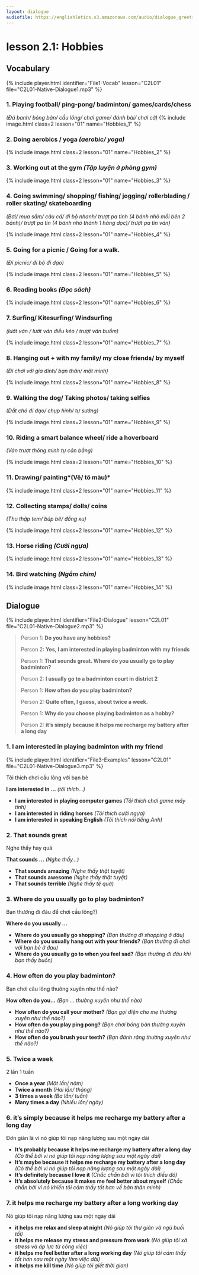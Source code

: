 ```yaml
---
layout: dialogue
audiofile: https://englishletics.s3.amazonaws.com/audio/dialogue_greetings_01.mp3
---
```


# lesson 2.1: Hobbies 

## Vocabulary
{% include player.html identifier="File1-Vocab" lesson="C2L01" file="C2L01-Native-Dialogue1.mp3" %}



### 1. Playing football/ ping-pong/ badminton/ games/cards/chess 
*(Đá banh/ bóng bàn/ cầu lông/ chơi game/ đánh bài/ chơi cờ)*
{% include image.html class=2 lesson="01" name="Hobbies_1" %}


### 2. Doing aerobics / yoga *(aerobic/ yoga)*
{% include image.html class=2 lesson="01" name="Hobbies_2" %}



### 3. Working out at the gym *(Tập luyện ở phòng gym)*
{% include image.html class=2 lesson="01" name="Hobbies_3" %}



### 4. Going swimming/ shopping/ fishing/ jogging/ rollerblading / roller skating/ skateboarding
*(Bơi/ mua sắm/ câu cá/ đi bộ nhanh/ trượt pa tinh (4 bánh nhỏ mỗi bên 2 bánh)/ trượt pa tin (4 bánh nhỏ thành 1 hàng dọc)/ trượt pa tin ván)*

{% include image.html class=2 lesson="01" name="Hobbies_4" %}


### 5. Going for a picnic / Going for a walk.
*(Đi picnic/ đi bộ đi dạo)*

{% include image.html class=2 lesson="01" name="Hobbies_5" %}

### 6. Reading books *(Đọc sách)*
{% include image.html class=2 lesson="01" name="Hobbies_6" %}

### 7. Surfing/ Kitesurfing/ Windsurfing
*(lướt ván / lướt ván diều kéo / trượt ván buồm)*

{% include image.html class=2 lesson="01" name="Hobbies_7" %}



### 8. Hanging out + with my family/ my close friends/ by myself
*(Đi chơi với gia đình/ bạn thân/ một mình)*

{% include image.html class=2 lesson="01" name="Hobbies_8" %}





### 9. Walking the dog/ Taking photos/ taking selfies
*(Dắt chó đi dạo/ chụp hình/ tự sướng)*

{% include image.html class=2 lesson="01" name="Hobbies_9" %}




### 10. Riding a smart balance wheel/ ride a hoverboard
*(Ván trượt thông mình tự cân bằng)*

{% include image.html class=2 lesson="01" name="Hobbies_10" %}


### 11. Drawing/ painting*(Vẽ/ tô màu)*
{% include image.html class=2 lesson="01" name="Hobbies_11" %}



### 12. Collecting stamps/ dolls/ coins
*(Thu thập tem/ búp bê/ đồng xu)*

{% include image.html class=2 lesson="01" name="Hobbies_12" %}



### 13. Horse riding *(Cưỡi ngựa)*
{% include image.html class=2 lesson="01" name="Hobbies_13" %}

 

### 14. Bird watching *(Ngắm chim)*
{% include image.html class=2 lesson="01" name="Hobbies_14" %}



## Dialogue
{% include player.html identifier="File2-Dialogue" lesson="C2L01" file="C2L01-Native-Dialogue2.mp3" %}

             
> Person 1: **Do you have any hobbies?**
> 
> Person 2: **Yes, I am interested in playing badminton with my friends**   
> 
> Person 1: **That sounds great. Where do you usually go to play badminton?**  
> 
> Person 2: **I usually go to a badminton court in district 2**  
>     
> Person 1: **How often do you play badminton?**  
>     
> Person 2: **Quite often, I guess, about twice a week.**   
>     
> Person 1: **Why do you choose playing badminton as a hobby?**  
>     
> Person 2: **it’s simply because it helps me recharge my battery after a long day**   



### 1. I am interested in playing badminton with my friend
{% include player.html identifier="File3-Examples" lesson="C2L01" file="C2L01-Native-Dialogue3.mp3" %}

Tôi thích chơi cầu lông với bạn bè 

**I am interested in …** *(tôi thích…)*

- **I am interested in playing computer games** *(Tôi thích chơi game máy tính)*
- **I am interested in riding horses** *(Tôi thích cưỡi ngựa)*
- **I am interested in speaking English** *(Tôi thích nói tiếng Anh)*

### 2. That sounds great

Nghe thấy hay quá 

**That sounds …** *(Nghe thấy…)*

- **That sounds amazing** *(Nghe thấy thật tuyệt)*
- **That sounds awesome** *(Nghe thấy thật tuyệt)*
- **That sounds terrible** *(Nghe thấy tệ quá)*

### 3. Where do you usually go to play badminton?

Bạn thường đi đâu để chơi cầu lông?)

**Where do you usually …**

- **Where do you usually go shopping?** *(Bạn thường đi shopping ở đâu)*
- **Where do you usually hang out with your friends?** *(Bạn thường đi chơi với bạn bè ở đau)*
- **Where do you usually go to when you feel sad?** *(Bạn thường đi đâu khi bạn thấy buồn)*

### 4. How often do you play badminton?

Bạn chơi câu lông thường xuyên như thế nào?

**How often do you…** *(Bạn … thường xuyên như thế nào)*
- **How often do you call your mother?** *(Bạn gọi điện cho mẹ thường xuyên như thế nào?)*
- **How often do you play ping pong?** *(Bạn chơi bóng bàn thường xuyên như thế nào?)*
- **How often do you brush your teeth?** *(Bạn đánh răng thường xuyên như thế nào?)*

### 5. Twice a week

2 lần 1 tuần

- **Once a year** *(Một lần/ năm)*
- **Twice a month** *(Hai lần/ tháng)*
- **3 times a week** *(Ba lần/ tuần)*
- **Many times a day** *(Nhiều lần/ ngày)*

### 6. it’s simply because it helps me recharge my battery after a long day

Đơn giản là vì nó giúp tôi nạp năng lượng sau một ngày dài

- **It’s probably because it helps me recharge my battery after a long day** *(Có thể bởi vì nó giúp tôi nạp năng lượng sau một ngày dài)*
- **It’s maybe because it helps me recharge my battery after a long day** *(Có thể bởi vì nó giúp tôi nạp năng lượng sau một ngày dài)*
- **It’s definitely because I love it** *(Chắc chắn bởi vì tôi thích điều đó)*
- **It’s absolutely because it makes me feel better about myself** *(Chắc chắn bởi vì nó khiến tôi cảm thấy tốt hơn về bản thân mình)*

### 7. it helps me recharge my battery after a long working day

Nó giúp tôi nạp năng lượng sau một ngày dài

- **it helps me relax and sleep at night** *(Nó giúp tôi thư giãn và ngủ buối tối)*
- **it helps me release my stress and pressure from work** *(Nó giúp tôi xả stress và áp lực từ công việc)*
- **it helps me feel better after a long working day** *(Nó giúp tôi cảm thấy tốt hơn sau một ngày làm việc dài)*
- **it helps me kill time** *(Nó giúp tôi giết thời gian)*

